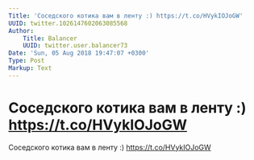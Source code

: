 ```yaml
---
Title: 'Соседского котика вам в ленту :) https://t.co/HVykIOJoGW'
UUID: twitter.1026147602063085568
Author:
    Title: Balancer
    UUID: twitter.user.balancer73
Date: 'Sun, 05 Aug 2018 19:47:07 +0300'
Type: Post
Markup: Text
---
```


# Соседского котика вам в ленту :) https://t.co/HVykIOJoGW

Соседского котика вам в ленту :) https://t.co/HVykIOJoGW